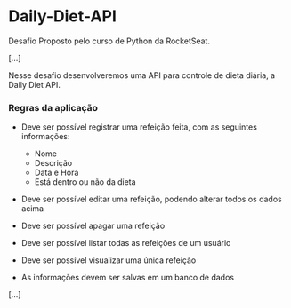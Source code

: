 # Daily-Diet-API

Desafio Proposto pelo curso de Python da RocketSeat.

[...]

Nesse desafio desenvolveremos uma API para controle de dieta diária, a Daily Diet API.

### Regras da aplicação

- Deve ser possível registrar uma refeição feita, com as seguintes informações:
    - Nome
    - Descrição
    - Data e Hora
    - Está dentro ou não da dieta
 
 - Deve ser possível editar uma refeição, podendo alterar todos os dados acima
 - Deve ser possível apagar uma refeição
 - Deve ser possível listar todas as refeições de um usuário
 - Deve ser possível visualizar uma única refeição
 - As informações devem ser salvas em um banco de dados

 [...]